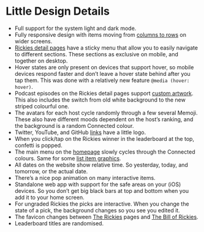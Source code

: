 # Little Design Details

-   Full support for the system light and dark mode.
-   Fully responsive design with items moving from [columns to rows](https://rickies.co/leaderboard) on wider screens.
-   [Rickies detail pages](https://rickies.co/keynote-apr-2021) have a sticky menu that allow you to easily navigate to different sections. These sections as exclusive on mobile, and together on desktop.
-   Hover states are only present on devices that support hover, so mobile devices respond faster and don’t leave a hover state behind after you tap them. This was done with a relatively new feature `@media (hover: hover)`.
-   Podcast episodes on the Rickies detail pages support [custom artwork](https://rickies.co/keynote-sep-2020#details). This also includes the switch from old white background to the new striped colourful one.
-   The avatars for each host cycle randomly through a few several Memoji. These also have different moods dependent on the host’s ranking, and the background is a random Connected colour.
-   Twitter, YouTube, and GitHub [links](https://rickies.co/about) have a little logo.
-   When you click/tap on the Rickies winner in the leaderboard at the top, confetti is popped.
-   The main menu on the [homepage](https://rickies.co) slowly cycles through the Connected colours. Same for some [list item graphics](https://rickies.co/about).
-   All dates on the website show relative time. So yesterday, today, and tomorrow, or the actual date.
-   There’s a nice pop animation on many interactive items.
-   Standalone web app with support for the safe areas on your (iOS) devices. So you don’t get big black bars at top and bottom when you add it to your home screen.
-   For ungraded Rickies the picks are interactive. When you change the state of a pick, the background changes so you see you edited it.
-   The favicon changes between [The Rickies](https://rickies.co/) pages and [The Bill of Rickies](https://rickies.co/billof).
-   Leaderboard titles are randomised.
